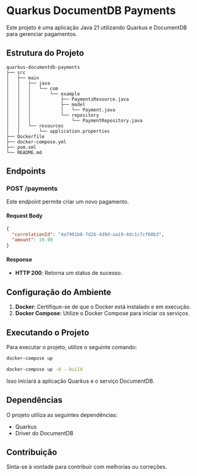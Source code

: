 # Quarkus DocumentDB Payments

Este projeto é uma aplicação Java 21 utilizando Quarkus e DocumentDB para gerenciar pagamentos.

## Estrutura do Projeto

```
quarkus-documentdb-payments
├── src
│   ├── main
│   │   ├── java
│   │   │   └── com
│   │   │       └── example
│   │   │           ├── PaymentsResource.java
│   │   │           ├── model
│   │   │           │   └── Payment.java
│   │   │           └── repository
│   │   │               └── PaymentRepository.java
│   │   └── resources
│   │       └── application.properties
├── Dockerfile
├── docker-compose.yml
├── pom.xml
└── README.md
```

## Endpoints

### POST /payments

Este endpoint permite criar um novo pagamento.

#### Request Body

```json
{
  "correlationId": "4a7901b8-7d26-4d9d-aa19-4dc1c7cf60b3",
  "amount": 19.90
}
```

#### Response

- **HTTP 200**: Retorna um status de sucesso.

## Configuração do Ambiente

1. **Docker**: Certifique-se de que o Docker está instalado e em execução.
2. **Docker Compose**: Utilize o Docker Compose para iniciar os serviços.

## Executando o Projeto

Para executar o projeto, utilize o seguinte comando:

```bash
docker-compose up
```

```bash
docker-compose up -d --build
```


Isso iniciará a aplicação Quarkus e o serviço DocumentDB.

## Dependências

O projeto utiliza as seguintes dependências:

- Quarkus
- Driver do DocumentDB

## Contribuição

Sinta-se à vontade para contribuir com melhorias ou correções.
